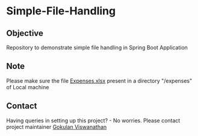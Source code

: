 # Simple-File-Handling

## Objective

Repository to demonstrate simple file handling in Spring Boot Application

## Note

Please make sure the file [Expenses.xlsx](https://github.com/gokulanviswanathan/Simple-File-Handling/blob/master/Expenses.xlsx) present in a directory "/expenses" of Local machine

## Contact

Having queries in setting up this project? - No worries. Please contact project maintainer [Gokulan Viswanathan](mailto:gokulan90@yahoo.com?subject=[GitHub]%20Source%20Spring%20Boot%20FileHandling)
